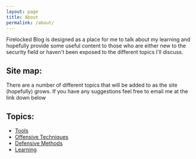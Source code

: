 ```yaml
---
layout: page
title: About
permalink: /about/
---
```


Firelocked Blog is designed as a place for me to talk about my learning and hopefully provide some useful content to those who are either new to the security field or haven't been exposed to the different topics I'll discuss. 

## Site map:
There are a number of different topics that will be added to as the site (hopefully) grows. If you have any suggestions feel free to email me at the link down below   
    
## Topics:
 - [Tools][1]
 - [Offensive Techniques][2]
 - [Defensive Methods][3]
 - [Learning][4]




[1]: https://blog.firelocked.com/tools
[2]: (https://blog.firelocked.com/offense)
[3]: (https://blog.firelocked.com/defense)
[4]: (https://blog.firelocked.com/learning) 
